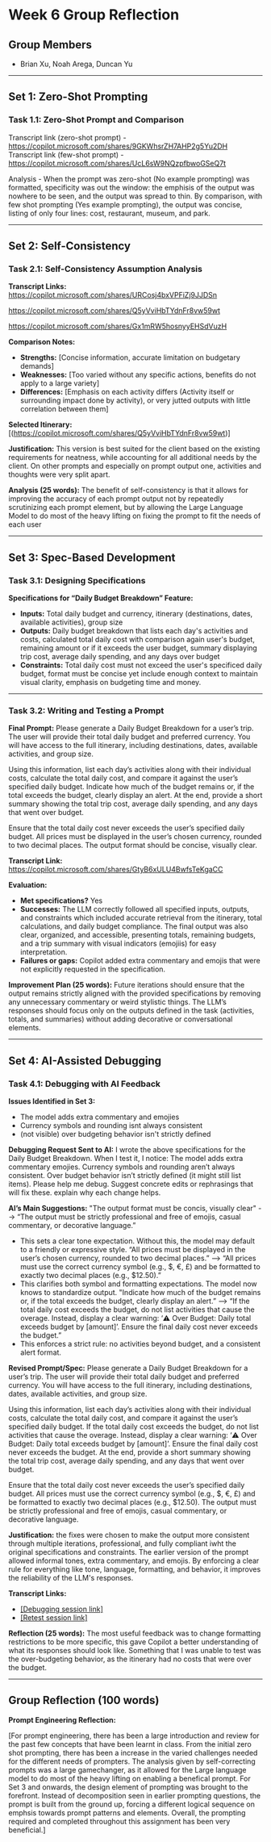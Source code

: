 # Week 6 Group Reflection

## Group Members
- Brian Xu, Noah Arega, Duncan Yu

---

## Set 1: Zero-Shot Prompting

### Task 1.1: Zero-Shot Prompt and Comparison

Transcript link (zero-shot prompt) - https://copilot.microsoft.com/shares/9GKWhsrZH7AHP2g5Yu2DH
Transcript link (few-shot prompt) - https://copilot.microsoft.com/shares/UcL6sW9NQzpfbwoGSeQ7t

Analysis - When the prompt was zero-shot (No example prompting) was formatted, specificity was out the window: the emphisis of the output was nowhere to be seen, and the output was spread to thin. By comparison, with few shot prompting (Yes example prompting), the output was concise, listing of only four lines: cost, restaurant, museum, and park.

---

## Set 2: Self-Consistency

### Task 2.1: Self-Consistency Assumption Analysis

**Transcript Links:**
https://copilot.microsoft.com/shares/URCosj4bxVPFiZj9JJDSn 

https://copilot.microsoft.com/shares/Q5yVviHbTYdnFr8vw59wt

https://copilot.microsoft.com/shares/Gx1mRW5hosnyyEHSdVuzH

**Comparison Notes:**
- **Strengths:** [Concise information, accurate limitation on budgetary demands]
- **Weaknesses:** [Too varied without any specific actions, benefits do not apply to a large variety]
- **Differences:** [Emphasis on each activity differs (Activity itself or surrounding impact done by activity), or very jutted outputs with little correlation between them]

**Selected Itinerary:**
[(https://copilot.microsoft.com/shares/Q5yVviHbTYdnFr8vw59wt)]

**Justification:**
This version is best suited for the client based on the existing requirements for neatness, while accounting for all additional needs by the client. On other prompts and especially on prompt output one, activities and thoughts were very split apart.

**Analysis (25 words):**
The benefit of self-consistency is that it allows for improving the accuracy of each prompt output not by repeatedly scrutinizing each prompt element, but by allowing the Large Language Model to do most of the heavy lifting on fixing the prompt to fit the needs of each user

---

## Set 3: Spec-Based Development

### Task 3.1: Designing Specifications

**Specifications for “Daily Budget Breakdown” Feature:**
- **Inputs:** Total daily budget and currency, itinerary (destinations, dates, available activities), group size
- **Outputs:** Daily budget breakdown that lists each day's activities and costs, calculated total daily cost with comparison again user's budget, remaining amount or if it exceeds the user budget, summary displaying trip cost, average daily spending, and any days over budget
- **Constraints:** Total daily cost must not exceed the user's specificed daily budget, format must be concise yet include enough context to maintain visual clarity, emphasis on budgeting time and money.

---

### Task 3.2: Writing and Testing a Prompt

**Final Prompt:**
Please generate a Daily Budget Breakdown for a user’s trip. The user will provide their total daily budget and preferred currency. You will have access to the full itinerary, including destinations, dates, available activities, and group size.

Using this information, list each day’s activities along with their individual costs, calculate the total daily cost, and compare it against the user’s specified daily budget. Indicate how much of the budget remains or, if the total exceeds the budget, clearly display an alert. At the end, provide a short summary showing the total trip cost, average daily spending, and any days that went over budget.

Ensure that the total daily cost never exceeds the user’s specified daily budget. All prices must be displayed in the user’s chosen currency, rounded to two decimal places. The output format should be concise, visually clear.

**Transcript Link:**
https://copilot.microsoft.com/shares/GtyB6xULU4BwfsTeKgaCC

**Evaluation:**
- **Met specifications?** Yes
- **Successes:** The LLM correctly followed all specified inputs, outputs, and constraints which included accurate retrieval from the itinerary, total calculations, and daily budget compliance. The final output was also clear, organized, and accessible, presenting totals, remaining budgets, and a trip summary with visual indicators (emojiis) for easy interpretation.
- **Failures or gaps:** Copilot added extra commentary and emojis that were not explicitly requested in the specification. 

**Improvement Plan (25 words):**
Future iterations should ensure that the output remains strictly aligned with the provided specifications by removing any unnecessary commentary or weird stylistic things. The LLM’s responses should focus only on the outputs defined in the task (activities, totals, and summaries) without adding decorative or conversational elements.

---

## Set 4: AI-Assisted Debugging

### Task 4.1: Debugging with AI Feedback

**Issues Identified in Set 3:**
- The model adds extra commentary and emojies
- Currency symbols and rounding isnt always consistent
- (not visible) over budgeting behavior isn't strictly defined

**Debugging Request Sent to AI:**
I wrote the above specifications for the Daily Budget Breakdown. When I test it, I notice: The model adds extra commentary emojies. Currency symbols and rounding aren’t always consistent. Over budget behavior isn’t strictly defined (it might still list items). Please help me debug. Suggest concrete edits or rephrasings that will fix these. explain why each change helps.

**AI’s Main Suggestions:**
"The output format must be concis, visually clear" --> “The output must be strictly professional and free of emojis, casual commentary, or decorative language.”
- This sets a clear tone expectation. Without this, the model may default to a friendly or expressive style.
“All prices must be displayed in the user’s chosen currency, rounded to two decimal places.” --> “All prices must use the correct currency symbol (e.g., $, €, £) and be formatted to exactly two decimal places (e.g., $12.50).”
- This clarifies both symbol and formatting expectations. The model now knows to standardize output.
"Indicate how much of the budget remains or, if the total exceeds the budget, clearly display an alert.” --> “If the total daily cost exceeds the budget, do not list activities that cause the overage. Instead, display a clear warning: ‘⚠️ Over Budget: Daily total exceeds budget by [amount]’. Ensure the final daily cost never exceeds the budget.”
- This enforces a strict rule: no activities beyond budget, and a consistent alert format.

**Revised Prompt/Spec:**
Please generate a Daily Budget Breakdown for a user’s trip. The user will provide their total daily budget and preferred currency. You will have access to the full itinerary, including destinations, dates, available activities, and group size.

Using this information, list each day’s activities along with their individual costs, calculate the total daily cost, and compare it against the user’s specified daily budget. If the total daily cost exceeds the budget, do not list activities that cause the overage. Instead, display a clear warning: ‘⚠️ Over Budget: Daily total exceeds budget by [amount]’. Ensure the final daily cost never exceeds the budget. At the end, provide a short summary showing the total trip cost, average daily spending, and any days that went over budget.

Ensure that the total daily cost never exceeds the user’s specified daily budget. All prices must use the correct currency symbol (e.g., $, €, £) and be formatted to exactly two decimal places (e.g., $12.50). The output must be strictly professional and free of emojis, casual commentary, or decorative language.

**Justification:**
the fixes were chosen to make the output more consistent through multiple iterations, professional, and fully compliant iwht the original specifications and constraints. The earlier version of the prompt allowed informal tones, extra commentary, and emojis. By enforcing a clear rule for everything like tone, language, formatting, and behavior, it improves the reliability of the LLM's responses.

**Transcript Links:**
- [\[Debugging session link\]](https://copilot.microsoft.com/shares/7AhStrLXdF8o9nsBQRHdT)
- [\[Retest session link\]](https://copilot.microsoft.com/shares/YprYStrM65sQtekmKznn1)

**Reflection (25 words):**
The most useful feedback was to change formatting restrictions to be more specific, this gave Copilot a better understanding of what its responses should look like. Something that I was unable to test was the over-budgeting behavior, as the itinerary had no costs that were over the budget.

---

## Group Reflection (100 words)

**Prompt Engineering Reflection:**


[For prompt engineering, there has been a large introduction and review for the past few concepts that have been learnt in class. From the initial zero shot prompting, there has been a increase in the varied challenges needed for the different needs of prompters. The analysis given by self-correcting prompts was a large gamechanger, as it allowed for the Large language model to do most of the heavy lifting on enabling a benefical prompt. For Set 3 and onwards, the design element of prompting was brought to the forefront. Instead of decomposition seen in earlier prompting questions, the prompt is built from the ground up, forcing a different logical sequence on emphsis towards prompt patterns and elements. Overall, the prompting required and completed throughout this assignment has been very beneficial.]

